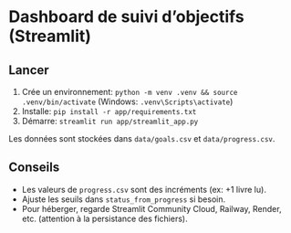 # Dashboard de suivi d’objectifs (Streamlit)

## Lancer
1. Crée un environnement: `python -m venv .venv && source .venv/bin/activate` (Windows: `.venv\Scripts\activate`)
2. Installe: `pip install -r app/requirements.txt`
3. Démarre: `streamlit run app/streamlit_app.py`

Les données sont stockées dans `data/goals.csv` et `data/progress.csv`.

## Conseils
- Les valeurs de `progress.csv` sont des incréments (ex: +1 livre lu).
- Ajuste les seuils dans `status_from_progress` si besoin.
- Pour héberger, regarde Streamlit Community Cloud, Railway, Render, etc. (attention à la persistance des fichiers).